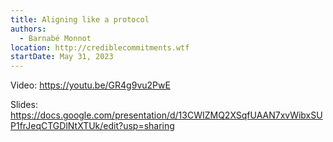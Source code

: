 ```yaml
---
title: Aligning like a protocol
authors:
  - Barnabé Monnot
location: http://crediblecommitments.wtf
startDate: May 31, 2023
---
```


Video: <https://youtu.be/GR4g9vu2PwE>

Slides: <https://docs.google.com/presentation/d/13CWIZMQ2XSqfUAAN7xvWibxSUP1frJeqCTGDlNtXTUk/edit?usp=sharing>
